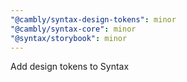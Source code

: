 ```yaml
---
"@cambly/syntax-design-tokens": minor
"@cambly/syntax-core": minor
"@syntax/storybook": minor
---
```


Add design tokens to Syntax
